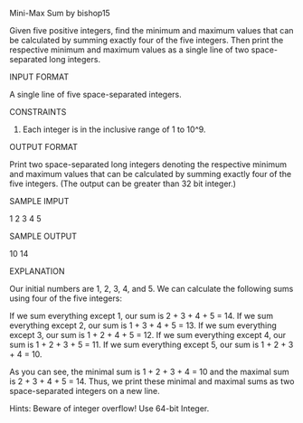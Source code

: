 Mini-Max Sum
by bishop15

Given five positive integers, find the minimum and maximum values that can be calculated by summing exactly four of the five integers. Then print the respective minimum and maximum values as a single line of two space-separated long integers.

INPUT FORMAT

A single line of five space-separated integers.

CONSTRAINTS

1. Each integer is in the inclusive range of 1 to 10^9.

OUTPUT FORMAT

Print two space-separated long integers denoting the respective minimum and maximum values that can be calculated by summing exactly four of the five integers. (The output can be greater than 32 bit integer.)

SAMPLE IMPUT

1 2 3 4 5

SAMPLE OUTPUT

10 14

EXPLANATION

Our initial numbers are 1, 2, 3, 4, and 5. We can calculate the following sums using four of the five integers:

If we sum everything except 1, our sum is 2 + 3 + 4 + 5 = 14.
If we sum everything except 2, our sum is 1 + 3 + 4 + 5 = 13.
If we sum everything except 3, our sum is 1 + 2 + 4 + 5 = 12.
If we sum everything except 4, our sum is 1 + 2 + 3 + 5 = 11.
If we sum everything except 5, our sum is 1 + 2 + 3 + 4 = 10.

As you can see, the minimal sum is 1 + 2 + 3 + 4 = 10  and the maximal sum is 2 + 3 + 4 + 5 = 14. Thus, we print these minimal and maximal sums as two space-separated integers on a new line.

Hints: Beware of integer overflow! Use 64-bit Integer.
